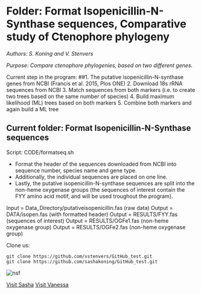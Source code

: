 # Folder: Format Isopenicillin-N-Synthase sequences, Comparative study of Ctenophore phylogeny

*Authors: S. Koning and V. Stenvers*

*Purpose: Compare ctenophore phylogenies, based on two different genes.*

Current step in the program:
##1. The putative isopenicillin-N-synthase genes from NCBI (Francis et al. 2015, Plos ONE)
2. Download 18s rRNA sequences from NCBI
3. Match sequences from both markers (i.e. to create two trees based on the same number of species)
4. Build maximum likelihood (ML) trees based on both markers
5. Combine both markers and again build a ML tree


## Current folder: Format Isopenicillin-N-Synthase sequences
Script: CODE/formatseq.sh
- Format the header of the sequences downloaded from NCBI into sequence number, species name and gene type.
- Additionally, the individual sequences are placed on one line.
- Lastly, the putative isopenicillin-N-synthase sequences are split into the non-heme oxygenase groups (the sequences of interest contain the FYY amino acid motif, and will be used troughout the program).

Input = Data_Directory/putativeisopenicillin.fas (raw data)
Output = DATA/isopen.fas (with formatted header)
Output = RESULTS/FYY.fas (sequences of interest)
Output = RESULTS/OGFe1.fas (non-heme oxygenase group)
Output = RESULTS/OGFe2.fas (non-heme oxygenase group)


Clone us:
```
git clone https://github.com/vstenvers/GitHub_test.git
git clone https://github.com/sashakoning/GitHub_test.git
```


![nsf](https://www.nsf.gov/news/mmg/media/images/Haddock_Bathyctena_chuni.jpeg)

[Visit Sasha](https://github.com/sashakoning)
[Visit Vanessa](https://github.com/vstenvers)
